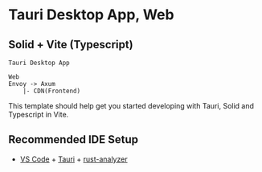 # Tauri Desktop App, Web
##  Solid + Vite (Typescript)


```
Tauri Desktop App

Web
Envoy -> Axum
    |- CDN(Frontend)
```
This template should help get you started developing with Tauri, Solid and Typescript in Vite.

## Recommended IDE Setup

- [VS Code](https://code.visualstudio.com/) + [Tauri](https://marketplace.visualstudio.com/items?itemName=tauri-apps.tauri-vscode) + [rust-analyzer](https://marketplace.visualstudio.com/items?itemName=rust-lang.rust-analyzer)


